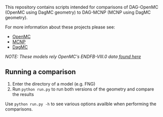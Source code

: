 
This repository contains scripts intended for comparisons of DAG-OpenMC (OpenMC using DagMC geometry) to DAG-MCNP (MCNP using DagMC geometry).

For more information about these projects please see:

  - [OpenMC](https://openmc.readthedocs.io/en/stable/)
  - [MCNP](https://mcnp.lanl.gov/)
  - [DagMC](https://svalinn.github.io/DAGMC/)


*NOTE: These models rely OpenMC's ENDFB-VIII.0 data [found here](https://openmc.org/lanl-data-libraries/)*


## Running a comparison

  1. Enter the directory of a model (e.g. FNG)
  2. Run `python run.py` to run both versions of the geometry and compare the results

Use `python run.py -h` to see various options availble when performing the comparisons.
